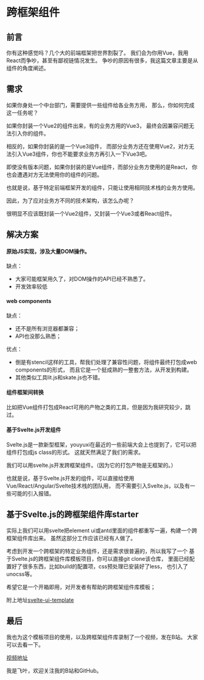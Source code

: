 # 跨框架组件

## 前言
你有这种感觉吗？几个大的前端框架把世界割裂了。
我们会为你用Vue，我用React而争吵，甚至有鄙视链情况发生。
争吵的原因有很多，我这篇文章主要是从组件的角度阐述。

## 需求
如果你身处一个中台部门，需要提供一些组件给各业务方用，
那么，你如何完成这一任务呢？

如果你封装一个Vue2的组件出来，有的业务方用的Vue3，
最终会因兼容问题无法引入你的组件。

相反的，如果你封装的是一个Vue3组件，
而部分业务方还在使用Vue2，对方无法引入Vue3组件，你也不能要求业务方再引入一下Vue3吧。

即使没有版本问题，如果你封装的是Vue组件，而部分业务方使用的是React，
你也会遭遇对方无法使用你的组件的问题。

也就是说，基于特定前端框架开发的组件，只能让使用相同技术栈的业务方使用。

因此，为了应对业务方不同的技术架构，该怎么办呢？

很明显不应该既封装一个Vue2组件，又封装一个Vue3或者React组件。

## 解决方案

#### 原始JS实现，涉及大量DOM操作。

缺点：
* 大家可能框架用久了，对DOM操作的API已经不熟悉了。
* 开发效率较低

#### web components

缺点：
* 还不是所有浏览器都兼容；
* API也没那么熟悉；

优点：
* 倒是有stencil这样的工具，帮我们处理了兼容性问题，将组件最终打包成web components的形式，
而且它是一个挺成熟的一整套方法，从开发到构建。
* 其他类似工具lit.js和skate.js也不错。

#### 组件框架间转换

比如把Vue组件打包成React可用的产物之类的工具，但是因为我研究较少，跳过。

#### 基于Svelte.js开发组件

Svelte.js是一款新型框架，youyuxi在最近的一些前端大会上也提到了，它可以把组件打包成js class的形式。
这就天然满足了我们的需求。

我们可以用svelte.js开发跨框架组件。（因为它的打包产物是无框架的。）

也就是说，基于Svelte.js开发的组件，可以直接给使用Vue/React/Angular/Svelte技术栈的团队用，
而不需要引入Svelte.js，以及有一些可能的引入报错。

## 基于Svelte.js的跨框架组件库starter

实际上我们可以用svelte把element ui或antd里面的组件都重写一遍，构建一个跨框架组件库出来。
虽然这部分工作应该已经有人做了。

考虑到开发一个跨框架的特定业务组件，还是需求很普遍的，所以我写了一个
基于Svelte.js的跨框架组件库模板项目，你可以直接git clone该仓库，
里面已经配置好了很多东西，比如build的配置项，css预处理已安装好了less，
也引入了unocss等。

希望它是一个开箱即用，对开发者有帮助的跨框架组件库模板；

附上地址[svelte-ui-template](https://github.com/cunzaizhuyi/svelte-ui-template)


## 最后
我也为这个模板项目的使用，以及跨框架组件库录制了一个视频，发在B站。
大家可以去看一下。

[视频地址](https://www.bilibili.com/video/BV1nW4y1h7zw/)


我是飞叶，欢迎关注我的B站和GitHub。